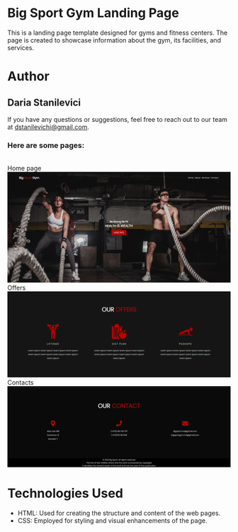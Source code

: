 # Big Sport Gym Landing Page

This is a landing page template designed for gyms and fitness centers. 
The page is created to showcase information about the gym, its facilities, and services.

# Author
## Daria Stanilevici
If you have any questions or suggestions, feel free to reach out to our team at dstanilevichi@gmail.com.

### Here are some pages:
<br>Home page<br>
![Home](images/Home.png)
<br>Offers<br>
![Offers](images/Offers.png)
<br>Contacts<br>
![Contacts](images/Footer.png)

# Technologies Used
- HTML: Used for creating the structure and content of the web pages.
- CSS: Employed for styling and visual enhancements of the page.
